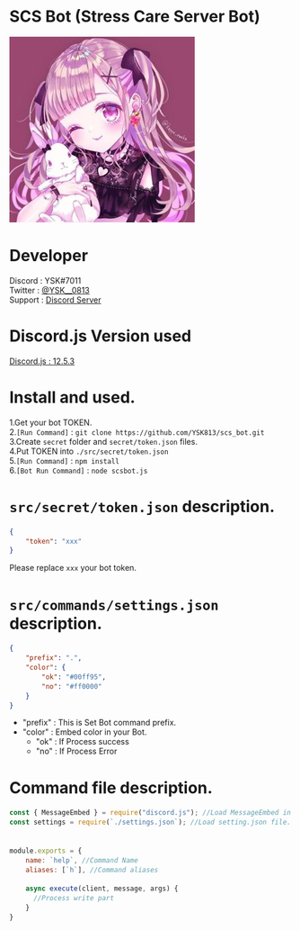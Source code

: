 # SCS Bot (Stress Care Server Bot)

![Bot Icon](/picture/SCSbot_icon.png)


# Developer  
Discord : YSK#7011  
Twitter : [@YSK__0813](https://twitter.com/YSK__0813)  
Support : [Discord Server](https://discord.gg/scHkEmcrwR)  



# Discord.js Version used  
[Discord.js : 12.5.3  ](https://github.com/discordjs/discord.js/releases/tag/12.5.3)



# Install and used.  
1.Get your bot TOKEN.  
2.`[Run Command]` : `git clone https://github.com/YSK813/scs_bot.git`  
3.Create `secret` folder and `secret/token.json` files.  
4.Put TOKEN into `./src/secret/token.json`  
5.`[Run Command]` : `npm install`  
6.`[Bot Run Command]` : `node scsbot.js`  



# `src/secret/token.json` description.
```json
{
    "token": "xxx"
}
```
Please replace `xxx` your bot token.



# `src/commands/settings.json` description.
```json
{
    "prefix": ".",
    "color": {
        "ok": "#00ff95",
        "no": "#ff0000"
    }
}
```  
- "prefix" : This is Set Bot command prefix.
- "color" : Embed color in your Bot.
  - "ok" : If Process success
  - "no" : If Process Error



# Command file description.
```js
const { MessageEmbed } = require("discord.js"); //Load MessageEmbed in discord.js
const settings = require(`./settings.json`); //Load setting.json file.


module.exports = {
    name: `help`, //Command Name
    aliases: [`h`], //Command aliases
    
    async execute(client, message, args) {
      //Process write part
    }
}
```